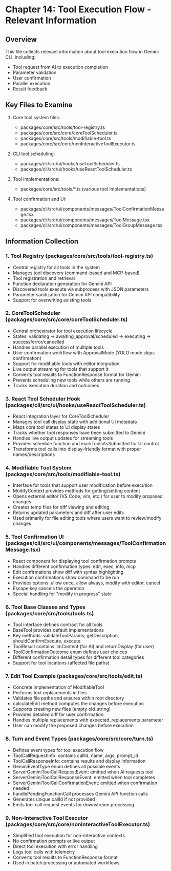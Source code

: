 # Chapter 14: Tool Execution Flow - Relevant Information

## Overview
This file collects relevant information about tool execution flow in Gemini CLI, including:
- Tool request from AI to execution completion
- Parameter validation
- User confirmation
- Parallel execution
- Result feedback

## Key Files to Examine
1. Core tool system files:
   - packages/core/src/tools/tool-registry.ts
   - packages/core/src/core/coreToolScheduler.ts
   - packages/core/src/tools/modifiable-tool.ts
   - packages/core/src/core/nonInteractiveToolExecutor.ts

2. CLI tool scheduling:
   - packages/cli/src/ui/hooks/useToolScheduler.ts
   - packages/cli/src/ui/hooks/useReactToolScheduler.ts

3. Tool implementations:
   - packages/core/src/tools/*.ts (various tool implementations)

4. Tool confirmation and UI:
   - packages/cli/src/ui/components/messages/ToolConfirmationMessage.tsx
   - packages/cli/src/ui/components/messages/ToolMessage.tsx
   - packages/cli/src/ui/components/messages/ToolGroupMessage.tsx

## Information Collection

### 1. Tool Registry (packages/core/src/tools/tool-registry.ts)
- Central registry for all tools in the system
- Manages tool discovery (command-based and MCP-based)
- Tool registration and retrieval
- Function declaration generation for Gemini API
- Discovered tools execute via subprocess with JSON parameters
- Parameter sanitization for Gemini API compatibility
- Support for overwriting existing tools

### 2. CoreToolScheduler (packages/core/src/core/coreToolScheduler.ts)
- Central orchestrator for tool execution lifecycle
- States: validating -> awaiting_approval/scheduled -> executing -> success/error/cancelled
- Handles parallel execution of multiple tools
- User confirmation workflow with ApprovalMode (YOLO mode skips confirmation)
- Support for modifiable tools with editor integration
- Live output streaming for tools that support it
- Converts tool results to FunctionResponse format for Gemini
- Prevents scheduling new tools while others are running
- Tracks execution duration and outcomes

### 3. React Tool Scheduler Hook (packages/cli/src/ui/hooks/useReactToolScheduler.ts)
- React integration layer for CoreToolScheduler
- Manages tool call display state with additional UI metadata
- Maps core tool states to UI display states
- Tracks whether tool responses have been submitted to Gemini
- Handles live output updates for streaming tools
- Provides schedule function and markToolsAsSubmitted for UI control
- Transforms tool calls into display-friendly format with proper names/descriptions

### 4. Modifiable Tool System (packages/core/src/tools/modifiable-tool.ts)
- Interface for tools that support user modification before execution
- ModifyContext provides methods for getting/setting content
- Opens external editor (VS Code, vim, etc.) for user to modify proposed changes
- Creates temp files for diff viewing and editing
- Returns updated parameters and diff after user edits
- Used primarily for file editing tools where users want to review/modify changes

### 5. Tool Confirmation UI (packages/cli/src/ui/components/messages/ToolConfirmationMessage.tsx)
- React component for displaying tool confirmation prompts
- Handles different confirmation types: edit, exec, info, mcp
- Edit confirmations show diff with syntax highlighting
- Execution confirmations show command to be run
- Provides options: allow once, allow always, modify with editor, cancel
- Escape key cancels the operation
- Special handling for "modify in progress" state

### 6. Tool Base Classes and Types (packages/core/src/tools/tools.ts)
- Tool interface defines contract for all tools
- BaseTool provides default implementations
- Key methods: validateToolParams, getDescription, shouldConfirmExecute, execute
- ToolResult contains llmContent (for AI) and returnDisplay (for user)
- ToolConfirmationOutcome enum defines user choices
- Different confirmation detail types for different tool categories
- Support for tool locations (affected file paths)

### 7. Edit Tool Example (packages/core/src/tools/edit.ts)
- Concrete implementation of ModifiableTool
- Performs text replacements in files
- Validates file paths and ensures within root directory
- calculateEdit method computes the changes before execution
- Supports creating new files (empty old_string)
- Provides detailed diff for user confirmation
- Handles multiple replacements with expected_replacements parameter
- User can modify the proposed changes before execution

### 8. Turn and Event Types (packages/core/src/core/turn.ts)
- Defines event types for tool execution flow
- ToolCallRequestInfo: contains callId, name, args, prompt_id
- ToolCallResponseInfo: contains results and display information
- GeminiEventType enum defines all possible events
- ServerGeminiToolCallRequestEvent: emitted when AI requests tool
- ServerGeminiToolCallResponseEvent: emitted when tool completes
- ServerGeminiToolCallConfirmationEvent: emitted when confirmation needed
- handlePendingFunctionCall processes Gemini API function calls
- Generates unique callId if not provided
- Emits tool call request events for downstream processing

### 9. Non-Interactive Tool Executor (packages/core/src/core/nonInteractiveToolExecutor.ts)
- Simplified tool execution for non-interactive contexts
- No confirmation prompts or live output
- Direct tool execution with error handling
- Logs tool calls with telemetry
- Converts tool results to FunctionResponse format
- Used in batch processing or automated workflows